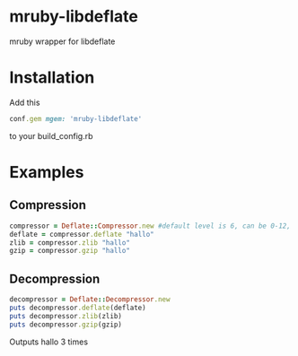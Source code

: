 # mruby-libdeflate
mruby wrapper for libdeflate

Installation
============

Add this
```ruby
conf.gem mgem: 'mruby-libdeflate'
```
to your build_config.rb

Examples
========
Compression
-----------

```ruby
compressor = Deflate::Compressor.new #default level is 6, can be 0-12, 0 means no compression, 12 means slowest compression
deflate = compressor.deflate "hallo"
zlib = compressor.zlib "hallo"
gzip = compressor.gzip "hallo"
```

Decompression
-------------
```ruby
decompressor = Deflate::Decompressor.new
puts decompressor.deflate(deflate)
puts decompressor.zlib(zlib)
puts decompressor.gzip(gzip)
```
Outputs hallo 3 times
